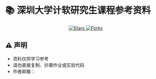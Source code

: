 # 📚 深圳大学计软研究生课程参考资料

<div align="center">
  <a href="https://github.com/Xstly1014/-SZU_CS_Grad_Courses-/stargazers">
    <img src="https://img.shields.io/github/stars/Xstly1014/-SZU_CS_Grad_Courses-?color=blue&logo=github" alt="Stars">
  </a>
  <a href="https://github.com/Xstly1014/-SZU_CS_Grad_Courses-/network/members">
    <img src="https://img.shields.io/github/forks/Xstly1014/-SZU_CS_Grad_Courses-?color=green&logo=github" alt="Forks">
  </a>
</div>

## ⚠️ 声明
- 资料仅供学习参考
- 请勿直接复制、抄袭作业或实验代码
- 作者邮箱：
